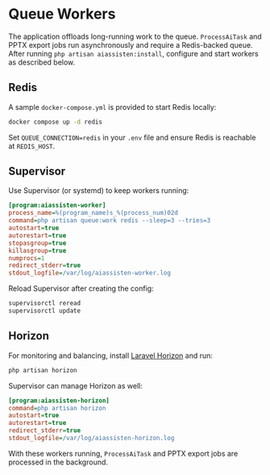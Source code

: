 # Queue Workers

The application offloads long-running work to the queue. `ProcessAiTask` and PPTX export jobs run asynchronously and require a Redis-backed queue. After running `php artisan aiassisten:install`, configure and start workers as described below.

## Redis

A sample `docker-compose.yml` is provided to start Redis locally:

```bash
docker compose up -d redis
```

Set `QUEUE_CONNECTION=redis` in your `.env` file and ensure Redis is reachable at `REDIS_HOST`.

## Supervisor

Use Supervisor (or systemd) to keep workers running:

```ini
[program:aiassisten-worker]
process_name=%(program_name)s_%(process_num)02d
command=php artisan queue:work redis --sleep=3 --tries=3
autostart=true
autorestart=true
stopasgroup=true
killasgroup=true
numprocs=1
redirect_stderr=true
stdout_logfile=/var/log/aiassisten-worker.log
```

Reload Supervisor after creating the config:

```bash
supervisorctl reread
supervisorctl update
```

## Horizon

For monitoring and balancing, install [Laravel Horizon](https://laravel.com/docs/horizon) and run:

```bash
php artisan horizon
```

Supervisor can manage Horizon as well:

```ini
[program:aiassisten-horizon]
command=php artisan horizon
autostart=true
autorestart=true
redirect_stderr=true
stdout_logfile=/var/log/aiassisten-horizon.log
```

With these workers running, `ProcessAiTask` and PPTX export jobs are processed in the background.
